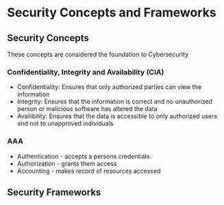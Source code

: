 # Security Concepts and Frameworks 


## Security Concepts

These concepts are considered the foundation to Cybersecurity

### Confidentiality, Integrity and Availability (CIA)

 - Confidentiality:  Ensures that only authorized parties can view the information
 - Integrity: Ensures that the information is correct and no unauthorized person or malicious software has altered the data
 - Availibility: Ensures that the data is accessible to only authorized users and not to unapproved individuals
 
### AAA

- Authentication - accepts a persons credentials
- Authorization - grants them access
- Accounting - makes record of resources accessed


## Security Frameworks

